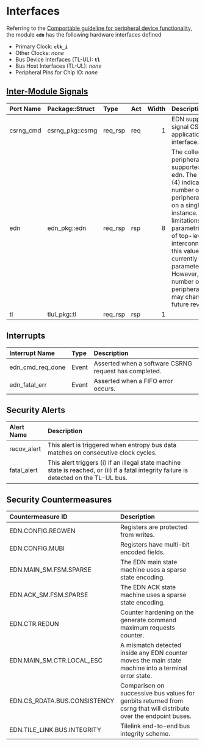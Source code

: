 # Interfaces

<!-- BEGIN CMDGEN util/regtool.py --interfaces ./hw/ip/edn/data/edn.hjson -->
Referring to the [Comportable guideline for peripheral device functionality](https://opentitan.org/book/doc/contributing/hw/comportability), the module **`edn`** has the following hardware interfaces defined
- Primary Clock: **`clk_i`**
- Other Clocks: *none*
- Bus Device Interfaces (TL-UL): **`tl`**
- Bus Host Interfaces (TL-UL): *none*
- Peripheral Pins for Chip IO: *none*

## [Inter-Module Signals](https://opentitan.org/book/doc/contributing/hw/comportability/index.html#inter-signal-handling)

| Port Name   | Package::Struct   | Type    | Act   |   Width | Description                                                                                                                                                                                                                                                                                                                   |
|:------------|:------------------|:--------|:------|--------:|:------------------------------------------------------------------------------------------------------------------------------------------------------------------------------------------------------------------------------------------------------------------------------------------------------------------------------|
| csrng_cmd   | csrng_pkg::csrng  | req_rsp | req   |       1 | EDN supports a signal CSRNG application interface.                                                                                                                                                                                                                                                                            |
| edn         | edn_pkg::edn      | req_rsp | rsp   |       8 | The collection of peripheral ports supported by edn. The width (4) indicates the number of peripheral ports on a single instance. Due to limitations in the parametrization of top-level interconnects this value is not currently parameterizable.  However, the number of peripheral ports may change in a future revision. |
| tl          | tlul_pkg::tl      | req_rsp | rsp   |       1 |                                                                                                                                                                                                                                                                                                                               |

## Interrupts

| Interrupt Name   | Type   | Description                                           |
|:-----------------|:-------|:------------------------------------------------------|
| edn_cmd_req_done | Event  | Asserted when a software CSRNG request has completed. |
| edn_fatal_err    | Event  | Asserted when a FIFO error occurs.                    |

## Security Alerts

| Alert Name   | Description                                                                                                                              |
|:-------------|:-----------------------------------------------------------------------------------------------------------------------------------------|
| recov_alert  | This alert is triggered when entropy bus data matches on consecutive clock cycles.                                                       |
| fatal_alert  | This alert triggers (i) if an illegal state machine state is reached, or (ii) if a fatal integrity failure is detected on the TL-UL bus. |

## Security Countermeasures

| Countermeasure ID            | Description                                                                                                       |
|:-----------------------------|:------------------------------------------------------------------------------------------------------------------|
| EDN.CONFIG.REGWEN            | Registers are protected from writes.                                                                              |
| EDN.CONFIG.MUBI              | Registers have multi-bit encoded fields.                                                                          |
| EDN.MAIN_SM.FSM.SPARSE       | The EDN main state machine uses a sparse state encoding.                                                          |
| EDN.ACK_SM.FSM.SPARSE        | The EDN ACK state machine uses a sparse state encoding.                                                           |
| EDN.CTR.REDUN                | Counter hardening on the generate command maximum requests counter.                                               |
| EDN.MAIN_SM.CTR.LOCAL_ESC    | A mismatch detected inside any EDN counter moves the main state machine into a terminal error state.              |
| EDN.CS_RDATA.BUS.CONSISTENCY | Comparison on successive bus values for genbits returned from csrng that will distribute over the endpoint buses. |
| EDN.TILE_LINK.BUS.INTEGRITY  | Tilelink end-to-end bus integrity scheme.                                                                         |


<!-- END CMDGEN -->
